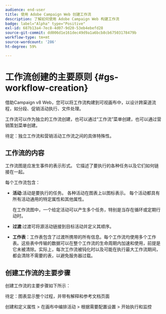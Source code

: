 ```yaml
---
audience: end-user
title: 使用 Adobe Campaign Web 创建工作流
description: 了解如何使用 Adobe Campaign Web 构建工作流
badge: label="Alpha" type="Positive"
exl-id: 687b13a4-7ec8-4d07-9d20-53eb4ebefd28
source-git-commit: dd006d1e161dec49d9a1a6bcb8cb67503178479b
workflow-type: tm+mt
source-wordcount: '286'
ht-degree: 59%

---
```



# 工作流创建的主要原则 {#gs-workflow-creation}

借助Campaign v8 Web，您可以将工作流构建到可视画布中，以设计跨渠道流程，如分段、促销活动执行、文件处理。

工作流可以作为独立的工作流创建，也可以通过“工作流”菜单创建，也可以通过营销策划菜单创建。

待定：独立工作流和营销活动工作流之间的具体特殊性。

## 工作流的内容

工作流图是应发生事件的表示形式。 它描述了要执行的各种任务以及它们如何链接在一起。

每个工作流包含：

* **活动**:活动是要执行的任务。 各种活动在图表上以图标表示。 每个活动都具有所有活动通用的特定属性和其他属性。

   在工作流图中，一个给定活动可以产生多个任务，特别是当存在循环或定期行动时。

* **过渡**:过渡可将源活动链接到目标活动并定义其顺序。

* **工作表**：工作表包含了过渡所携带的所有信息。每个工作流均使用多个工作表。这些表中传输的数据可以在整个工作流的生命周期内加速和使用，前提是它未被清除。实际上，每次工作流被钝化时以及可能在执行最大工作流期间，都会清除不需要的表，以避免服务器过载。

## 创建工作流的主要步骤

创建工作流的主要步骤如下所示：

待定：图表显示整个过程，并带有解释和参考文档页面

创建和定义属性 > 在画布中编排活动 > 根据需要配置设置 > 开始执行和监控